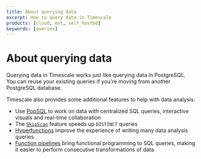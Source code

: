 ```yaml
---
title: About querying data
excerpt: How to query data in Timescale
products: [cloud, mst, self_hosted]
keywords: [queries]
---
```


# About querying data

Querying data in Timescale works just like querying data in PostgreSQL. You
can reuse your existing queries if you're moving from another PostgreSQL
database.

Timescale also provides some additional features to help with data analysis:

* Use [PopSQL][popsql] to work on data with centralized SQL queries, interactive visuals and real-time collaboration
*   The [`SkipScan`][skipscan] feature speeds up `DISTINCT` queries
*   [Hyperfunctions][hyperfunctions] improve the experience of writing many data
    analysis queries
*   [Function pipelines][pipelines] bring functional programming to SQL queries,
    making it easier to perform consecutive transformations of data

[hyperfunctions]: /use-timescale/:currentVersion:/hyperfunctions/
[pipelines]: /use-timescale/:currentVersion:/hyperfunctions/function-pipelines/
[skipscan]: /use-timescale/:currentVersion:/query-data/skipscan/
[popsql]: /use-timescale/:currentVersion:/popsql/
[readreplica]: /use-timescale/:currentVersion:/ha-replicas/read-scaling/